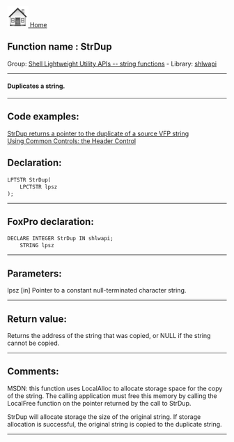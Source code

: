 [<img src="../../images/home.png"> Home ](https://github.com/VFPX/Win32API)  

## Function name : StrDup
Group: [Shell Lightweight Utility APIs -- string functions](../../functions_group.md#Shell_Lightweight_Utility_APIs_--_string_functions)  -  Library: [shlwapi](../../Libraries.md#shlwapi)  
***  


#### Duplicates a string.
***  


## Code examples:
[StrDup returns a pointer to the duplicate of a source VFP string](../../samples/sample_181.md)  
[Using Common Controls: the Header Control](../../samples/sample_298.md)  

## Declaration:
```foxpro  
LPTSTR StrDup(
    LPCTSTR lpsz
);  
```  
***  


## FoxPro declaration:
```foxpro  
DECLARE INTEGER StrDup IN shlwapi;
	STRING lpsz  
```  
***  


## Parameters:
lpsz 
[in] Pointer to a constant null-terminated character string.  
***  


## Return value:
Returns the address of the string that was copied, or NULL if the string cannot be copied.  
***  


## Comments:
MSDN: this function uses LocalAlloc to allocate storage space for the copy of the string. The calling application must free this memory by calling the LocalFree function on the pointer returned by the call to StrDup.   
  
StrDup will allocate storage the size of the original string. If storage allocation is successful, the original string is copied to the duplicate string.   
  
***  


